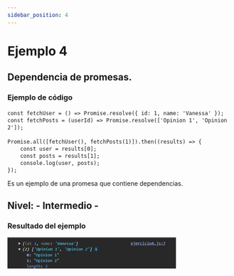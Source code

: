```yaml
---
sidebar_position: 4
---
```


# Ejemplo 4

## Dependencia de promesas.

### Ejemplo de código

```
const fetchUser = () => Promise.resolve({ id: 1, name: 'Vanessa' });
const fetchPosts = (userId) => Promise.resolve(['Opinion 1', 'Opinion 2']);

Promise.all([fetchUser(), fetchPosts(1)]).then((results) => {
    const user = results[0];
    const posts = results[1];
    console.log(user, posts); 
});
```

Es un ejemplo de una promesa que contiene dependencias.

## Nivel: - Intermedio -

### Resultado del ejemplo

![Texto alternativo](img/ej4.png)